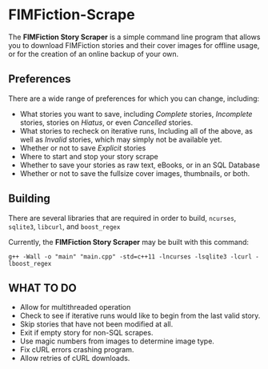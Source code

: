 # FIMFiction-Scrape

The **FIMFiction Story Scraper** is a simple command line program that allows you to download FIMFiction stories and their cover images for offline usage, or for the creation of an online backup of your own.

## Preferences

There are a wide range of preferences for which you can change, including:

- What stories you want to save, including *Complete* stories, *Incomplete* stories, stories on *Hiatus*, or even *Cancelled* stories.
- What stories to recheck on iterative runs, Including all of the above, as well as *Invalid* stories, which may simply not be available yet.
- Whether or not to save *Explicit* stories
- Where to start and stop your story scrape
- Whether to save your stories as raw text, eBooks, or in an SQL Database
- Whether or not to save the fullsize cover images, thumbnails, or both.

## Building

There are several libraries that are required in order to build, `ncurses`, `sqlite3`, `libcurl`, and `boost_regex`

Currently, the **FIMFiction Story Scraper** may be built with this command:

`g++ -Wall -o "main" "main.cpp" -std=c++11 -lncurses -lsqlite3 -lcurl -lboost_regex`

## WHAT TO DO

- Allow for multithreaded operation
- Check to see if iterative runs would like to begin from the last valid story.
- Skip stories that have not been modified at all.
- Exit if empty story for non-SQL scrapes.
- Use magic numbers from images to determine image type.
- Fix cURL errors crashing program.
- Allow retries of cURL downloads.
